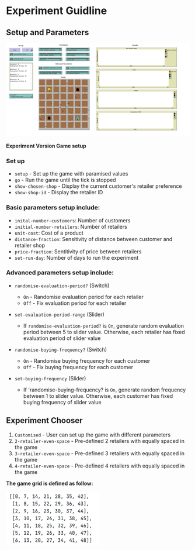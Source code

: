 # Experiment Guidline

## Setup and Parameters

![setup](readme_img/interface.png)

**Experiment Version Game setup**

### Set up

- `setup` - Set up the game with paramised values
- `go` - Run the game until the tick is stopped
- `show-chosen-shop` - Display the current customer's retailer preference
- `show-shop-id` - Display the retailer ID

### Basic parameters setup include:

- `inital-number-customers`: Number of customers
- `initial-number-retailers`: Number of retailers
- `unit-cost`: Cost of a product
- `distance-fraction`: Sensitivity of distance between customer and retailer shop
- `price-fraction`: Sentitivity of price between retailers
- `set-run-day`: Number of days to run the experiment

### Advanced parameters setup include:

- `randomise-evaluation-period?` (Switch)

  - `On` - Randomise evaluation period for each retailer
  - `Off` - Fix evaluation period for each retailer

- `set-evaluation-period-range` (Slider)

  - If `randomise-evaluation-period?` is `On`, generate random evaluation period between 5 to slider value. Otherwise, each retailer has fixed evaluation period of slider value

- `randomise-buying-frequency?` (Switch)

  - `On` - Randomise buying frequency for each customer
  - `Off` - Fix buying frequency for each customer

- `set-buying-frequency` (Slider)
  - If 'randomise-buying-frequency? is `On`, generate random frequency between 1 to slider value. Otherwise, each customer has fixed buying frequency of slider value

## Experiment Chooser

1. `Customised` - User can set up the game with different parameters
2. `2-retailer-even-space` - Pre-defined 2 retailers with equally spaced in the game
3. `3-retailer-even-space` - Pre-defined 3 retailers with equally spaced in the game
4. `4-retailer-even-space` - Pre-defined 4 retailers with equally spaced in the game

**The game grid is defined as follow:**

![Game_grid](readme_img/grid.png)
